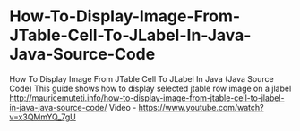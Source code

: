 # How-To-Display-Image-From-JTable-Cell-To-JLabel-In-Java-Java-Source-Code
How To Display Image From JTable Cell To JLabel In Java (Java Source Code)
This guide shows how to display selected jtable row image on a jlabel
http://mauricemuteti.info/how-to-display-image-from-jtable-cell-to-jlabel-in-java-java-source-code/
Video - https://www.youtube.com/watch?v=x3QMmYQ_7gU
